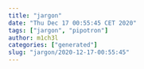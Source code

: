 ```yaml
---
title: "jargon"
date: "Thu Dec 17 00:55:45 CET 2020"
tags: ["jargon", "pipotron"]
author: m1ch3l
categories: ["generated"]
slug: "jargon/2020-12-17-00:55:45"
---
```



